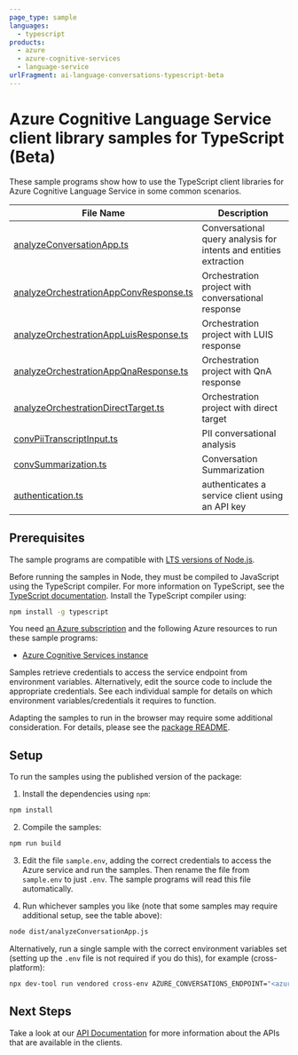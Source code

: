 ```yaml
---
page_type: sample
languages:
  - typescript
products:
  - azure
  - azure-cognitive-services
  - language-service
urlFragment: ai-language-conversations-typescript-beta
---
```


# Azure Cognitive Language Service client library samples for TypeScript (Beta)

These sample programs show how to use the TypeScript client libraries for Azure Cognitive Language Service in some common scenarios.

| **File Name**                                                                 | **Description**                                                   |
| ----------------------------------------------------------------------------- | ----------------------------------------------------------------- |
| [analyzeConversationApp.ts][analyzeconversationapp]                           | Conversational query analysis for intents and entities extraction |
| [analyzeOrchestrationAppConvResponse.ts][analyzeorchestrationappconvresponse] | Orchestration project with conversational response                |
| [analyzeOrchestrationAppLuisResponse.ts][analyzeorchestrationappluisresponse] | Orchestration project with LUIS response                          |
| [analyzeOrchestrationAppQnaResponse.ts][analyzeorchestrationappqnaresponse]   | Orchestration project with QnA response                           |
| [analyzeOrchestrationDirectTarget.ts][analyzeorchestrationdirecttarget]       | Orchestration project with direct target                          |
| [convPiiTranscriptInput.ts][convpiitranscriptinput]                           | PII conversational analysis                                       |
| [convSummarization.ts][convsummarization]                                     | Conversation Summarization                                        |
| [authentication.ts][authentication]                                           | authenticates a service client using an API key                   |

## Prerequisites

The sample programs are compatible with [LTS versions of Node.js](https://github.com/nodejs/release#release-schedule).

Before running the samples in Node, they must be compiled to JavaScript using the TypeScript compiler. For more information on TypeScript, see the [TypeScript documentation][typescript]. Install the TypeScript compiler using:

```bash
npm install -g typescript
```

You need [an Azure subscription][freesub] and the following Azure resources to run these sample programs:

- [Azure Cognitive Services instance][createinstance_azurecognitiveservicesinstance]

Samples retrieve credentials to access the service endpoint from environment variables. Alternatively, edit the source code to include the appropriate credentials. See each individual sample for details on which environment variables/credentials it requires to function.

Adapting the samples to run in the browser may require some additional consideration. For details, please see the [package README][package].

## Setup

To run the samples using the published version of the package:

1. Install the dependencies using `npm`:

```bash
npm install
```

2. Compile the samples:

```bash
npm run build
```

3. Edit the file `sample.env`, adding the correct credentials to access the Azure service and run the samples. Then rename the file from `sample.env` to just `.env`. The sample programs will read this file automatically.

4. Run whichever samples you like (note that some samples may require additional setup, see the table above):

```bash
node dist/analyzeConversationApp.js
```

Alternatively, run a single sample with the correct environment variables set (setting up the `.env` file is not required if you do this), for example (cross-platform):

```bash
npx dev-tool run vendored cross-env AZURE_CONVERSATIONS_ENDPOINT="<azure conversations endpoint>" AZURE_CONVERSATIONS_KEY="<azure conversations key>" AZURE_CONVERSATIONS_PROJECT_NAME="<azure conversations project name>" AZURE_CONVERSATIONS_DEPLOYMENT_NAME="<azure conversations deployment name>" node dist/analyzeConversationApp.js
```

## Next Steps

Take a look at our [API Documentation][apiref] for more information about the APIs that are available in the clients.

[analyzeconversationapp]: https://github.com/Azure/azure-sdk-for-js/blob/main/sdk/cognitivelanguage/ai-language-conversations/samples/v1-beta/typescript/src/analyzeConversationApp.ts
[analyzeorchestrationappconvresponse]: https://github.com/Azure/azure-sdk-for-js/blob/main/sdk/cognitivelanguage/ai-language-conversations/samples/v1-beta/typescript/src/analyzeOrchestrationAppConvResponse.ts
[analyzeorchestrationappluisresponse]: https://github.com/Azure/azure-sdk-for-js/blob/main/sdk/cognitivelanguage/ai-language-conversations/samples/v1-beta/typescript/src/analyzeOrchestrationAppLuisResponse.ts
[analyzeorchestrationappqnaresponse]: https://github.com/Azure/azure-sdk-for-js/blob/main/sdk/cognitivelanguage/ai-language-conversations/samples/v1-beta/typescript/src/analyzeOrchestrationAppQnaResponse.ts
[analyzeorchestrationdirecttarget]: https://github.com/Azure/azure-sdk-for-js/blob/main/sdk/cognitivelanguage/ai-language-conversations/samples/v1-beta/typescript/src/analyzeOrchestrationDirectTarget.ts
[convpiitranscriptinput]: https://github.com/Azure/azure-sdk-for-js/blob/main/sdk/cognitivelanguage/ai-language-conversations/samples/v1-beta/typescript/src/convPiiTranscriptInput.ts
[convsummarization]: https://github.com/Azure/azure-sdk-for-js/blob/main/sdk/cognitivelanguage/ai-language-conversations/samples/v1-beta/typescript/src/convSummarization.ts
[authentication]: https://github.com/Azure/azure-sdk-for-js/blob/main/sdk/cognitivelanguage/ai-language-conversations/samples/v1-beta/typescript/src/authentication.ts
[apiref]: https://docs.microsoft.com/javascript/api/@azure/ai-language-conversations
[freesub]: https://azure.microsoft.com/free/
[createinstance_azurecognitiveservicesinstance]: https://docs.microsoft.com/azure/cognitive-services/cognitive-services-apis-create-account
[package]: https://github.com/Azure/azure-sdk-for-js/tree/main/sdk/cognitivelanguage/ai-language-conversations/README.md
[typescript]: https://www.typescriptlang.org/docs/home.html
